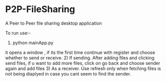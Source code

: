 # P2P-FileSharing
A Peer to Peer file sharing desktop application


To run use:-
1) python mainApp.py

it opens a window , if its the first time continue with register and choose whether to send or receive.
2) If sending. After adding files and clicking send files, if u want to add more files, click on go back and choose sender again and add files
3) As a receiver. Use refresh only when fetching files is not being diaplyed in case you cant seem to find the sender.